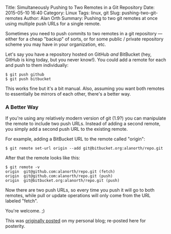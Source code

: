 Title: Simultaneously Pushing to Two Remotes in a Git Repository
Date: 2015-05-10 16:40
Category: Linux
Tags: linux, git
Slug: pushing-two-git-remotes
Author: Alan Orth
Summary: Pushing to two git remotes at once using multiple push URLs for a single remote.

Sometimes you need to push commits to two remotes in a git repository — either for a cheap "backup" of sorts, or for some public / private repository scheme you may have in your organization, etc.

Let's say you have a repository hosted on GitHub *and* BitBucket (hey, GitHub is king today, but you never know!). You could add a remote for each and push to them individually:

    $ git push github
    $ git push bitbucket

This works fine but it's a bit manual. Also, assuming you want both remotes to essentially be mirrors of each other, there's a better way.

### A Better Way

If you're using any relatively modern version of git (1.9?) you can manipulate the remote to include two push URLs. Instead of adding a second remote, you simply add a second push URL to the existing remote.

For example, adding a BitBucket URL to the remote called "origin":

    $ git remote set-url origin --add git@bitbucket.org:alanorth/repo.git

After that the remote looks like this:

    $ git remote -v
    origin  git@github.com:alanorth/repo.git (fetch)
    origin  git@github.com:alanorth/repo.git (push)
    origin  git@bitbucket.org:alanorth/repo.git (push)

Now there are two push URLs, so every time you push it will go to both remotes, while pull or update operations will only come from the URL labeled "fetch".

You're welcome. ;)

This was [originally posted](https://mjanja.ch/2015/05/simultaneously-pushing-to-two-remotes-in-a-git-repository/) on my personal blog; re-posted here for posterity.
